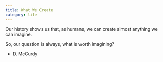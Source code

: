 ```yaml
---
title: What We Create
category: life
---
```


Our history shows us
that, as humans,
we can create almost anything
we can imagine.

So, our question is always,
what is worth imagining?

- D. McCurdy
